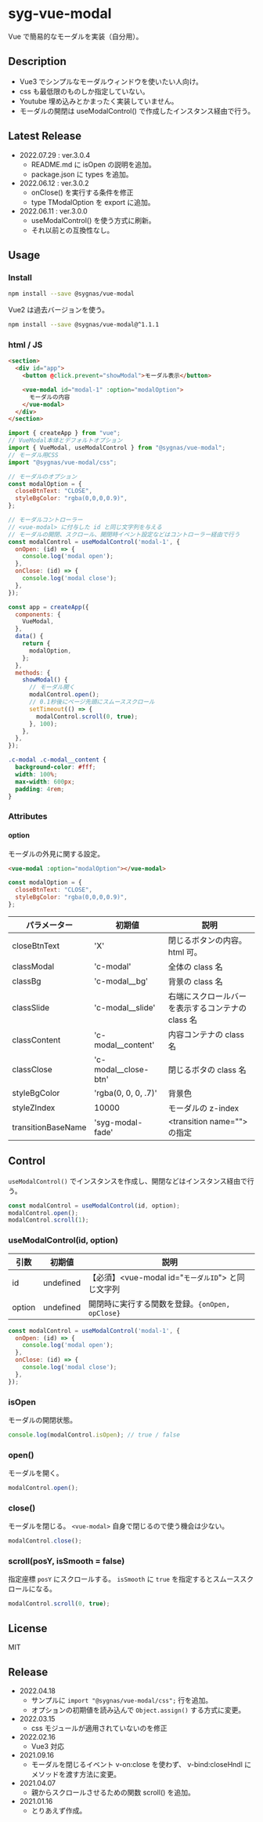 # syg-vue-modal

Vue で簡易的なモーダルを実装（自分用）。

## Description

- Vue3 でシンプルなモーダルウィンドウを使いたい人向け。
- css も最低限のものしか指定していない。
- Youtube 埋め込みとかまったく実装していません。
- モーダルの開閉は useModalControl() で作成したインスタンス経由で行う。

## Latest Release

- 2022.07.29 : ver.3.0.4
  - README.md に isOpen の説明を追加。
  - package.json に types を追加。
- 2022.06.12 : ver.3.0.2
  - onClose() を実行する条件を修正
  - type TModalOption を export に追加。
- 2022.06.11 : ver.3.0.0
  - useModalControl() を使う方式に刷新。
  - それ以前との互換性なし。

## Usage

### Install

```sh
npm install --save @sygnas/vue-modal
```

Vue2 は過去バージョンを使う。

```sh
npm install --save @sygnas/vue-modal@^1.1.1
```

### html / JS

```html
<section>
  <div id="app">
    <button @click.prevent="showModal">モーダル表示</button>

    <vue-modal id="modal-1" :option="modalOption">
      モーダルの内容
    </vue-modal>
  </div>
</section>
```

```javascript
import { createApp } from "vue";
// VueModal本体とデフォルトオプション
import { VueModal, useModalControl } from "@sygnas/vue-modal";
// モーダル用CSS
import "@sygnas/vue-modal/css";

// モーダルのオプション
const modalOption = {
  closeBtnText: "CLOSE",
  styleBgColor: "rgba(0,0,0,0.9)",
};

// モーダルコントローラー
// <vue-modal> に付与した id と同じ文字列を与える
// モーダルの開閉、スクロール、開閉時イベント設定などはコントローラー経由で行う
const modalControl = useModalControl('modal-1', {
  onOpen: (id) => {
    console.log('modal open');
  },
  onClose: (id) => {
    console.log('modal close');
  },
});

const app = createApp({
  components: {
    VueModal,
  },
  data() {
    return {
      modalOption,
    };
  },
  methods: {
    showModal() {
      // モーダル開く
      modalControl.open();
      // 0.1秒後にページ先頭にスムーススクロール
      setTimeout(() => {
        modalControl.scroll(0, true);
      }, 100);
    },
  },
});
```

```css
.c-modal .c-modal__content {
  background-color: #fff;
  width: 100%;
  max-width: 600px;
  padding: 4rem;
}
```

### Attributes

#### option

モーダルの外見に関する設定。

```html
<vue-modal :option="modalOption"></vue-modal>
```

```js
const modalOption = {
  closeBtnText: "CLOSE",
  styleBgColor: "rgba(0,0,0,0.9)",
};
```

| パラメーター | 初期値                 | 説明                                              |
| ------------ | ---------------------- | ------------------------------------------------- |
| closeBtnText | 'X'                    | 閉じるボタンの内容。html 可。                     |
| classModal   | 'c-modal'              | 全体の class 名                                   |
| classBg      | 'c-modal\_\_bg'        | 背景の class 名                                   |
| classSlide   | 'c-modal\_\_slide'     | 右端にスクロールバーを表示するコンテナの class 名 |
| classContent | 'c-modal\_\_content'   | 内容コンテナの class 名                           |
| classClose   | 'c-modal\_\_close-btn' | 閉じるボタの class 名                             |
| styleBgColor | 'rgba(0, 0, 0, .7)'    | 背景色                                            |
| styleZIndex  | 10000                  | モーダルの z-index                                |
| transitionBaseName | 'syg-modal-fade' | &lt;transition name=""&gt; の指定 |


## Control

`useModalControl()` でインスタンスを作成し、開閉などはインスタンス経由で行う。

```js
const modalControl = useModalControl(id, option);
modalControl.open();
modalControl.scroll(1);
```

### useModalControl(id, option)

| 引数 | 初期値 | 説明 |
| --- | --- | --- |
| id | undefined | 【必須】&lt;vue-modal id="`モーダルID`"&gt; と同じ文字列 |
| option | undefined | 開閉時に実行する関数を登録。`{onOpen, opClose}` |

```js
const modalControl = useModalControl('modal-1', {
  onOpen: (id) => {
    console.log('modal open');
  },
  onClose: (id) => {
    console.log('modal close');
  },
});
```

### isOpen

モーダルの開閉状態。

```js
console.log(modalControl.isOpen); // true / false
```


### open()

モーダルを開く。

```js
modalControl.open();
```

### close()

モーダルを閉じる。
`<vue-modal>` 自身で閉じるので使う機会は少ない。

```js
modalControl.close();
```

### scroll(posY, isSmooth = false)

指定座標 `posY` にスクロールする。
`isSmooth` に `true` を指定するとスムーススクロールになる。

```js
modalControl.scroll(0, true);
```

## License

MIT

## Release

- 2022.04.18
  - サンプルに `import "@sygnas/vue-modal/css";` 行を追加。
  - オプションの初期値を読み込んで `Object.assign()` する方式に変更。
- 2022.03.15
  - css モジュールが適用されていないのを修正
- 2022.02.16
  - Vue3 対応
- 2021.09.16
  - モーダルを閉じるイベント v-on:close を使わず、 v-bind:closeHndl に メソッドを渡す方法に変更。
- 2021.04.07
  - 親からスクロールさせるための関数 scroll() を追加。
- 2021.01.16
  - とりあえず作成。
